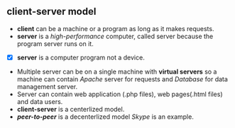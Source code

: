 ## client-server model
- **client** can be a machine or a program as long as it makes requests.
- **server** is a *high-performance* computer, called server because the program server runs on it.
- [x] **server** is a computer program not a device.
- Multiple server can be on a single machine with **virtual servers**
so a machine can contain *Apache* server for requests and *Database* for data management server.
- Server can contain web application (.php files), web pages(.html files) and data users.
- **client-server** is a centerlized model.
- ***peer-to-peer*** is a decenterlized model *Skype* is an example.